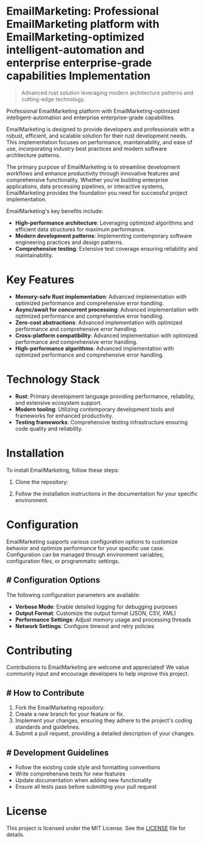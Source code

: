 <!-- fallback_EmailMarketing_20250824074521_52024 -->

# EmailMarketing: Professional EmailMarketing platform with EmailMarketing-optimized intelligent-automation and enterprise enterprise-grade capabilities Implementation
> Advanced rust solution leveraging modern architecture patterns and cutting-edge technology.

Professional EmailMarketing platform with EmailMarketing-optimized intelligent-automation and enterprise enterprise-grade capabilities.

EmailMarketing is designed to provide developers and professionals with a robust, efficient, and scalable solution for their rust development needs. This implementation focuses on performance, maintainability, and ease of use, incorporating industry best practices and modern software architecture patterns.

The primary purpose of EmailMarketing is to streamline development workflows and enhance productivity through innovative features and comprehensive functionality. Whether you're building enterprise applications, data processing pipelines, or interactive systems, EmailMarketing provides the foundation you need for successful project implementation.

EmailMarketing's key benefits include:

* **High-performance architecture**: Leveraging optimized algorithms and efficient data structures for maximum performance.
* **Modern development patterns**: Implementing contemporary software engineering practices and design patterns.
* **Comprehensive testing**: Extensive test coverage ensuring reliability and maintainability.

# Key Features

* **Memory-safe Rust implementation**: Advanced implementation with optimized performance and comprehensive error handling.
* **Async/await for concurrent processing**: Advanced implementation with optimized performance and comprehensive error handling.
* **Zero-cost abstractions**: Advanced implementation with optimized performance and comprehensive error handling.
* **Cross-platform compatibility**: Advanced implementation with optimized performance and comprehensive error handling.
* **High-performance algorithms**: Advanced implementation with optimized performance and comprehensive error handling.

# Technology Stack

* **Rust**: Primary development language providing performance, reliability, and extensive ecosystem support.
* **Modern tooling**: Utilizing contemporary development tools and frameworks for enhanced productivity.
* **Testing frameworks**: Comprehensive testing infrastructure ensuring code quality and reliability.

# Installation

To install EmailMarketing, follow these steps:

1. Clone the repository:


2. Follow the installation instructions in the documentation for your specific environment.

# Configuration

EmailMarketing supports various configuration options to customize behavior and optimize performance for your specific use case. Configuration can be managed through environment variables, configuration files, or programmatic settings.

## # Configuration Options

The following configuration parameters are available:

* **Verbose Mode**: Enable detailed logging for debugging purposes
* **Output Format**: Customize the output format (JSON, CSV, XML)
* **Performance Settings**: Adjust memory usage and processing threads
* **Network Settings**: Configure timeout and retry policies

# Contributing

Contributions to EmailMarketing are welcome and appreciated! We value community input and encourage developers to help improve this project.

## # How to Contribute

1. Fork the EmailMarketing repository.
2. Create a new branch for your feature or fix.
3. Implement your changes, ensuring they adhere to the project's coding standards and guidelines.
4. Submit a pull request, providing a detailed description of your changes.

## # Development Guidelines

* Follow the existing code style and formatting conventions
* Write comprehensive tests for new features
* Update documentation when adding new functionality
* Ensure all tests pass before submitting your pull request

# License

This project is licensed under the MIT License. See the [LICENSE](https://github.com/Jennifercruz23/EmailMarketing/blob/main/LICENSE) file for details.
